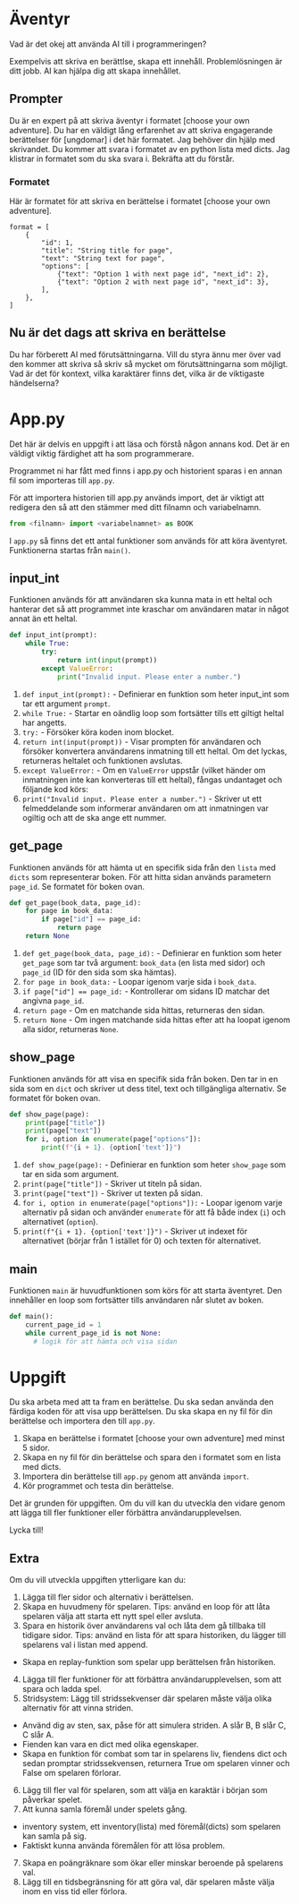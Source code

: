 # Äventyr

Vad är det okej att använda AI till i programmeringen?

Exempelvis att skriva en berättlse, skapa ett innehåll. Problemlösningen är ditt jobb. AI kan hjälpa dig att skapa innehållet.

## Prompter

Du är en expert på att skriva äventyr i formatet [choose your own adventure]. Du har en väldigt lång erfarenhet av att skriva engagerande berättelser för [ungdomar] i det här formatet. 
Jag behöver din hjälp med skrivandet. Du kommer att svara i formatet av en python lista med dicts.
Jag klistrar in formatet som du ska svara i. Bekräfta att du förstår.

### Formatet 

Här är formatet för att skriva en berättelse i formatet [choose your own adventure]. 

```
format = [
    {
        "id": 1,
        "title": "String title for page",
        "text": "String text for page",
        "options": [
            {"text": "Option 1 with next page id", "next_id": 2},
            {"text": "Option 2 with next page id", "next_id": 3},
        ],
    },
]
```

## Nu är det dags att skriva en berättelse

Du har förberett AI med förutsättningarna. Vill du styra ännu mer över vad den kommer att skriva så skriv så mycket om förutsättningarna som möjligt. Vad är det för kontext, vilka karaktärer finns det, vilka är de viktigaste händelserna?

# App.py

Det här är delvis en uppgift i att läsa och förstå någon annans kod. Det är en väldigt viktig färdighet att ha som programmerare.

Programmet ni har fått med finns i app.py och historient sparas i en annan fil som importeras till `app.py`.

För att importera historien till app.py används import, det är viktigt att redigera den så att den stämmer med ditt filnamn och variabelnamn.

```python
from <filnamn> import <variabelnamnet> as BOOK
```

I `app.py` så finns det ett antal funktioner som används för att köra äventyret. Funktionerna startas från `main()`.

## input_int

Funktionen används för att användaren ska kunna mata in ett heltal och hanterar det så att programmet inte kraschar om användaren matar in något annat än ett heltal.

```python
def input_int(prompt):
    while True:
        try:
            return int(input(prompt))
        except ValueError:
            print("Invalid input. Please enter a number.")
```

1. `def input_int(prompt):` - Definierar en funktion som heter input_int som tar ett argument `prompt`.
2. `while True:` - Startar en oändlig loop som fortsätter tills ett giltigt heltal har angetts.
3. `try:` - Försöker köra koden inom blocket.
4. `return int(input(prompt))` - Visar prompten för användaren och försöker konvertera användarens inmatning till ett heltal. Om det lyckas, returneras heltalet och funktionen avslutas.
5. `except ValueError:` - Om en `ValueError` uppstår (vilket händer om inmatningen inte kan konverteras till ett heltal), fångas undantaget och följande kod körs:
6. `print("Invalid input. Please enter a number.")` - Skriver ut ett felmeddelande som informerar användaren om att inmatningen var ogiltig och att de ska ange ett nummer.

## get_page

Funktionen används för att hämta ut en specifik sida från den `lista` med `dicts` som representerar boken. För att hitta sidan används parametern `page_id`. Se formatet för boken ovan.

```python
def get_page(book_data, page_id):
    for page in book_data:
        if page["id"] == page_id:
            return page
    return None
```

1. `def get_page(book_data, page_id):` - Definierar en funktion som heter `get_page` som tar två argument: `book_data` (en lista med sidor) och `page_id` (ID för den sida som ska hämtas).
2. `for page in book_data:` - Loopar igenom varje sida i `book_data`.
3. `if page["id"] == page_id:` - Kontrollerar om sidans ID matchar det angivna `page_id`.
4. `return page` - Om en matchande sida hittas, returneras den sidan.
5. `return None` - Om ingen matchande sida hittas efter att ha loopat igenom alla sidor, returneras `None`.

## show_page

Funktionen används för att visa en specifik sida från boken. Den tar in en sida som en `dict` och skriver ut dess titel, text och tillgängliga alternativ. Se formatet för boken ovan.

```python
def show_page(page):
    print(page["title"])
    print(page["text"])
    for i, option in enumerate(page["options"]):
        print(f"{i + 1}. {option['text']}")
```

1. `def show_page(page):` - Definierar en funktion som heter `show_page` som tar en sida som argument.
2. `print(page["title"])` - Skriver ut titeln på sidan.
3. `print(page["text"])` - Skriver ut texten på sidan.
4. `for i, option in enumerate(page["options"]):` - Loopar igenom varje alternativ på sidan och använder `enumerate` för att få både index (`i`) och alternativet (`option`).
5. `print(f"{i + 1}. {option['text']}")` - Skriver ut indexet för alternativet (börjar från 1 istället för 0) och texten för alternativet.

## main

Funktionen `main` är huvudfunktionen som körs för att starta äventyret. Den innehåller en loop som fortsätter tills användaren når slutet av boken.

```python
def main():
    current_page_id = 1
    while current_page_id is not None:
      # logik för att hämta och visa sidan
```

# Uppgift

Du ska arbeta med att ta fram en berättelse. Du ska sedan använda den färdiga koden för att visa upp berättelsen. Du ska skapa en ny fil för din berättelse och importera den till `app.py`.

1. Skapa en berättelse i formatet [choose your own adventure] med minst 5 sidor.
2. Skapa en ny fil för din berättelse och spara den i formatet som en lista med dicts.
3. Importera din berättelse till `app.py` genom att använda `import`.
4. Kör programmet och testa din berättelse.

Det är grunden för uppgiften. Om du vill kan du utveckla den vidare genom att lägga till fler funktioner eller förbättra användarupplevelsen.

Lycka till!

## Extra

Om du vill utveckla uppgiften ytterligare kan du:

1. Lägga till fler sidor och alternativ i berättelsen.
2. Skapa en huvudmeny för spelaren. Tips: använd en loop för att låta spelaren välja att starta ett nytt spel eller avsluta.
3. Spara en historik över användarens val och låta dem gå tillbaka till tidigare sidor. Tips: använd en lista för att spara historiken, du lägger till spelarens val i listan med append.
  - Skapa en replay-funktion som spelar upp berättelsen från historiken.
4. Lägga till fler funktioner för att förbättra användarupplevelsen, som att spara och ladda spel. 
5. Stridsystem: Lägg till stridssekvenser där spelaren måste välja olika alternativ för att vinna striden.
  - Använd dig av sten, sax, påse för att simulera striden. A slår B, B slår C, C slår A.
  - Fienden kan vara en dict med olika egenskaper.
  - Skapa en funktion för combat som tar in spelarens liv, fiendens dict och sedan promptar stridssekvensen, returnera True om spelaren vinner och False om spelaren förlorar.
6. Lägg till fler val för spelaren, som att välja en karaktär i början som påverkar spelet.
7. Att kunna samla föremål under spelets gång.
  - inventory system, ett inventory(lista) med föremål(dicts) som spelaren kan samla på sig.
  - Faktiskt kunna använda föremålen för att lösa problem.
7. Skapa en poängräknare som ökar eller minskar beroende på spelarens val.
8. Lägg till en tidsbegränsning för att göra val, där spelaren måste välja inom en viss tid eller förlora.
